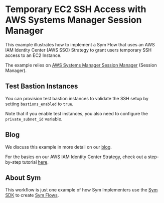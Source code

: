 # Temporary EC2 SSH Access with AWS Systems Manager Session Manager

This example illustrates how to implement a Sym Flow that uses an AWS IAM Identity Center (AWS SSO) Strategy to grant users temporary SSH access to an EC2 Instance.

The example relies on [AWS Systems Manager Session Manager](https://docs.aws.amazon.com/systems-manager/latest/userguide/session-manager.html) (Session Manager).

## Test Bastion Instances

You can provision test bastion instances to validate the SSH setup by setting `bastions_enabled` to `true`.

Note that if you enable test instances, you also need to configure the `private_subnet_id` variable.

## Blog

We discuss this example in more detail on our [blog](https://blog.symops.com/2022/10/04//jit-ec2-with-sym/).

For the basics on our AWS IAM Identity Center Strategy, check out a step-by-step tutorial [here](https://docs.symops.com/docs/aws-sso).

## About Sym

This workflow is just one example of how Sym Implementers use the [Sym SDK](https://docs.symops.com/docs) to create [Sym Flows](https://docs.symops.com/docs/sym-access-flows).
